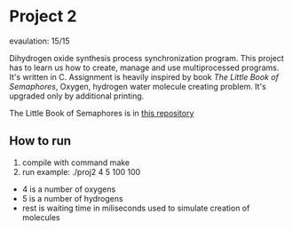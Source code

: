 # Project 2

evaulation: 15/15

Dihydrogen oxide synthesis process synchronization program.
This project has to learn us how to create, manage and use multiprocessed programs. It's written in C. Assignment is heavily inspired by book *The Little Book of Semaphores*, Oxygen, hydrogen water molecule creating problem. It's upgraded only by additional printing.

The Little Book of Semaphores is in [this repository](https://github.com/ondryaso/leoAtFit/tree/master/2.%20semestr/IOS)

## How to run
1. compile with command make
2. run example: ./proj2 4 5 100 100
- 4 is a number of oxygens
- 5 is a number of hydrogens
- rest is waiting time in miliseconds used to simulate creation of molecules

